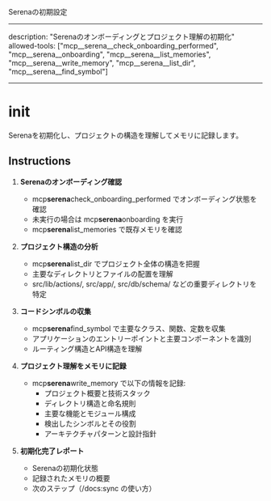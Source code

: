 Serenaの初期設定

---

description: "Serenaのオンボーディングとプロジェクト理解の初期化"
allowed-tools: ["mcp__serena__check_onboarding_performed", "mcp__serena__onboarding", "mcp__serena__list_memories", "mcp__serena__write_memory", "mcp__serena__list_dir", "mcp__serena__find_symbol"]

---

# init

Serenaを初期化し、プロジェクトの構造を理解してメモリに記録します。

## Instructions

1. **Serenaのオンボーディング確認**
   - mcp**serena**check_onboarding_performed でオンボーディング状態を確認
   - 未実行の場合は mcp**serena**onboarding を実行
   - mcp**serena**list_memories で既存メモリを確認

2. **プロジェクト構造の分析**
   - mcp**serena**list_dir でプロジェクト全体の構造を把握
   - 主要なディレクトリとファイルの配置を理解
   - src/lib/actions/, src/app/, src/db/schema/ などの重要ディレクトリを特定

3. **コードシンボルの収集**
   - mcp**serena**find_symbol で主要なクラス、関数、定数を収集
   - アプリケーションのエントリーポイントと主要コンポーネントを識別
   - ルーティング構造とAPI構造を理解

4. **プロジェクト理解をメモリに記録**
   - mcp**serena**write_memory で以下の情報を記録:
     - プロジェクト概要と技術スタック
     - ディレクトリ構造と命名規則
     - 主要な機能とモジュール構成
     - 検出したシンボルとその役割
     - アーキテクチャパターンと設計指針

5. **初期化完了レポート**
   - Serenaの初期化状態
   - 記録されたメモリの概要
   - 次のステップ（/docs:sync の使い方）
